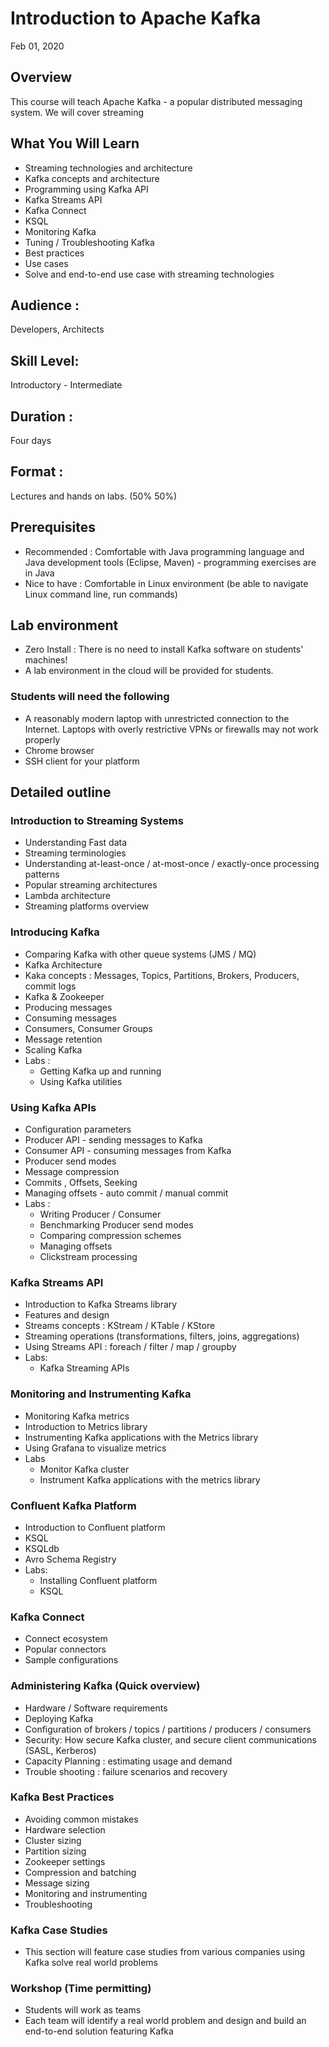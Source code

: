 # Introduction to Apache Kafka

Feb 01, 2020


## Overview
This course will teach Apache Kafka - a popular distributed messaging system.  We will cover streaming 

## What You Will Learn
* Streaming technologies and architecture
* Kafka concepts and architecture
* Programming using Kafka API
* Kafka Streams API
* Kafka Connect
* KSQL
* Monitoring Kafka
* Tuning / Troubleshooting Kafka
* Best practices 
* Use cases 
* Solve and end-to-end use case with streaming technologies

## Audience :
Developers, Architects

## Skill Level:
Introductory - Intermediate

## Duration :
Four days

## Format :
Lectures and hands on labs. (50%   50%)

## Prerequisites
* Recommended : Comfortable with Java programming language and Java development tools (Eclipse, Maven)  -  programming exercises are in Java
* Nice to have : Comfortable in Linux environment (be able to navigate Linux command line, run commands)


## Lab environment
* Zero Install : There is no need to install Kafka software on students' machines! 
* A lab environment in the cloud will be provided for students.

### Students will need the following
* A reasonably modern laptop with unrestricted connection to the Internet.  Laptops with overly restrictive VPNs or firewalls may not work properly
* Chrome browser 
* SSH client for your platform
 
## Detailed outline

### Introduction to Streaming Systems
*  Understanding Fast data
*  Streaming terminologies
*  Understanding at-least-once / at-most-once / exactly-once processing patterns
*  Popular streaming architectures
*  Lambda architecture
*  Streaming platforms overview

###  Introducing Kafka
*  Comparing Kafka with other queue systems (JMS / MQ)
*  Kafka Architecture
*  Kaka concepts : Messages, Topics, Partitions, Brokers, Producers, commit logs
*  Kafka & Zookeeper
*  Producing messages
*  Consuming messages 
* Consumers, Consumer Groups
*  Message retention
*  Scaling Kafka
*  Labs :
   - Getting Kafka up and running
   - Using Kafka utilities
 
### Using Kafka APIs
*  Configuration parameters
*  Producer API - sending messages to Kafka
*  Consumer API - consuming messages from Kafka
*  Producer send modes
*  Message compression
*  Commits , Offsets, Seeking
*  Managing offsets - auto commit / manual commit
*  Labs :
    - Writing Producer / Consumer
    - Benchmarking Producer send modes 
    - Comparing compression schemes
    - Managing offsets
    - Clickstream processing 

### Kafka Streams API
*  Introduction to Kafka Streams library
*  Features and design 
*  Streams concepts : KStream / KTable / KStore
*  Streaming operations (transformations, filters, joins, aggregations)
*  Using Streams API : foreach / filter / map / groupby
*  Labs:
    - Kafka Streaming APIs

### Monitoring and Instrumenting Kafka
*  Monitoring Kafka metrics
*  Introduction to Metrics library
*  Instrumenting Kafka applications with the Metrics library
*  Using Grafana to visualize metrics
*  Labs
    - Monitor Kafka cluster
    - Instrument Kafka applications with the metrics library

### Confluent Kafka Platform
* Introduction to Confluent  platform 
* KSQL
* KSQLdb 
* Avro Schema Registry
* Labs:
   - Installing Confluent platform
   - KSQL 


### Kafka Connect
*  Connect ecosystem 
*  Popular connectors
*  Sample configurations

### Administering Kafka (Quick overview)
*  Hardware / Software requirements
*  Deploying Kafka
*  Configuration of brokers / topics / partitions / producers / consumers
*  Security: How secure Kafka cluster, and secure client communications (SASL, Kerberos)
*  Capacity Planning : estimating usage and demand
*  Trouble shooting : failure scenarios and recovery

### Kafka Best Practices 
*  Avoiding common mistakes
*  Hardware selection
*  Cluster sizing 
*  Partition sizing 
*  Zookeeper settings 
*  Compression and batching 
*  Message sizing 
*  Monitoring and instrumenting
*  Troubleshooting

### Kafka Case Studies 
*  This section will feature case studies from various companies using Kafka solve real world problems

### Workshop (Time permitting)
*  Students will work as teams 
*  Each team will identify a real world problem and design and build an end-to-end solution featuring Kafka
 
